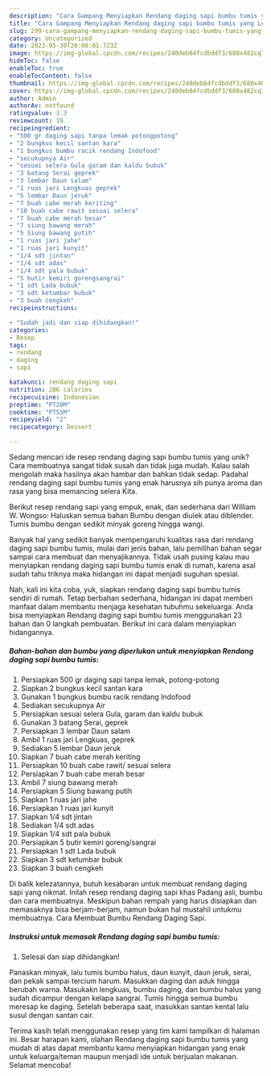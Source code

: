 ```yaml
---
description: "Cara Gampang Menyiapkan Rendang daging sapi bumbu tumis yang Lezat Sekali"
title: "Cara Gampang Menyiapkan Rendang daging sapi bumbu tumis yang Lezat Sekali"
slug: 299-cara-gampang-menyiapkan-rendang-daging-sapi-bumbu-tumis-yang-lezat-sekali
category: Uncategorized
date: 2022-05-30T20:08:01.723Z
image: https://img-global.cpcdn.com/recipes/240deb84fcdbddf3/680x482cq70/rendang-daging-sapi-bumbu-tumis-foto-resep-utama.jpg
hideToc: false
enableToc: true
enableTocContent: false
thumbnail: https://img-global.cpcdn.com/recipes/240deb84fcdbddf3/680x482cq70/rendang-daging-sapi-bumbu-tumis-foto-resep-utama.jpg
cover: https://img-global.cpcdn.com/recipes/240deb84fcdbddf3/680x482cq70/rendang-daging-sapi-bumbu-tumis-foto-resep-utama.jpg
author: Admin
authorAv: notfound
ratingvalue: 3.3
reviewcount: 19
recipeingredient:
- "500 gr daging sapi tanpa lemak potongpotong"
- "2 bungkus kecil santan kara"
- "1 bungkus bumbu racik rendang Indofood"
- "secukupnya Air"
- "sesuai selera Gula garam dan kaldu bubuk"
- "3 batang Serai geprek"
- "3 lembar Daun salam"
- "1 ruas jari Lengkuas geprek"
- "5 lembar Daun jeruk"
- "7 buah cabe merah keriting"
- "10 buah cabe rawit sesuai selera"
- "7 buah cabe merah besar"
- "7 siung bawang merah"
- "5 Siung bawang putih"
- "1 ruas jari jahe"
- "1 ruas jari kunyit"
- "1/4 sdt jintan"
- "1/4 sdt adas"
- "1/4 sdt pala bubuk"
- "5 butir kemiri gorengsangrai"
- "1 sdt Lada bubuk"
- "3 sdt ketumbar bubuk"
- "3 buah cengkeh"
recipeinstructions:

- "Sudah jadi dan siap dihidangkan!"
categories:
- Resep
tags:
- rendang
- daging
- sapi

katakunci: rendang daging sapi 
nutrition: 286 calories
recipecuisine: Indonesian
preptime: "PT20M"
cooktime: "PT55M"
recipeyield: "2"
recipecategory: Dessert

---
```





Sedang mencari ide resep rendang daging sapi bumbu tumis yang unik? Cara membuatnya sangat tidak susah dan tidak juga mudah. Kalau salah mengolah maka hasilnya akan hambar dan bahkan tidak sedap. Padahal rendang daging sapi bumbu tumis yang enak harusnya sih punya aroma dan rasa yang bisa memancing selera Kita.





Berikut resep rendang sapi yang empuk, enak, dan sederhana dari William W. Wongso: Haluskan semua bahan Bumbu dengan diulek atau diblender. Tumis bumbu dengan sedikit minyak goreng hingga wangi.

Banyak hal yang sedikit banyak mempengaruhi kualitas rasa dari rendang daging sapi bumbu tumis, mulai dari jenis bahan, lalu pemilihan bahan segar sampai cara membuat dan menyajikannya. Tidak usah pusing kalau mau menyiapkan rendang daging sapi bumbu tumis enak di rumah, karena asal sudah tahu triknya maka hidangan ini dapat menjadi suguhan spesial.






Nah, kali ini kita coba, yuk, siapkan rendang daging sapi bumbu tumis sendiri di rumah. Tetap berbahan sederhana, hidangan ini dapat memberi manfaat dalam membantu menjaga kesehatan tubuhmu sekeluarga. Anda bisa menyiapkan Rendang daging sapi bumbu tumis menggunakan 23 bahan dan 0 langkah pembuatan. Berikut ini cara dalam menyiapkan hidangannya.

<!--inarticleads1-->

##### Bahan-bahan dan bumbu yang diperlukan untuk menyiapkan Rendang daging sapi bumbu tumis:

1. Persiapkan 500 gr daging sapi tanpa lemak, potong-potong
1. Siapkan 2 bungkus kecil santan kara
1. Gunakan 1 bungkus bumbu racik rendang Indofood
1. Sediakan secukupnya Air
1. Persiapkan sesuai selera Gula, garam dan kaldu bubuk
1. Gunakan 3 batang Serai, geprek
1. Persiapkan 3 lembar Daun salam
1. Ambil 1 ruas jari Lengkuas, geprek
1. Sediakan 5 lembar Daun jeruk
1. Siapkan 7 buah cabe merah keriting
1. Persiapkan 10 buah cabe rawit/ sesuai selera
1. Persiapkan 7 buah cabe merah besar
1. Ambil 7 siung bawang merah
1. Persiapkan 5 Siung bawang putih
1. Siapkan 1 ruas jari jahe
1. Persiapkan 1 ruas jari kunyit
1. Siapkan 1/4 sdt jintan
1. Sediakan 1/4 sdt adas
1. Siapkan 1/4 sdt pala bubuk
1. Persiapkan 5 butir kemiri goreng/sangrai
1. Persiapkan 1 sdt Lada bubuk
1. Siapkan 3 sdt ketumbar bubuk
1. Siapkan 3 buah cengkeh


Di balik kelezatannya, butuh kesabaran untuk membuat rendang daging sapi yang nikmat. Inilah resep rendang daging sapi khas Padang asli, bumbu dan cara membuatnya. Meskipun bahan rempah yang harus disiapkan dan memasaknya bisa berjam-berjam, namun bukan hal mustahil untukmu membuatnya. Cara Membuat Bumbu Rendang Daging Sapi. 

<!--inarticleads2-->

##### Instruksi untuk memasak Rendang daging sapi bumbu tumis:


1. Selesai dan siap dihidangkan!

Panaskan minyak, lalu tumis bumbu halus, daun kunyit, daun jeruk, serai, dan pekak sampai tercium harum. Masukkan daging dan aduk hingga berubah warna. Masukakn lengkuas, bumbu daging, dan bumbu halus yang sudah dicampur dengan kelapa sangrai. Tumis hingga semua bumbu meresap ke daging. Setelah beberapa saat, masukkan santan kental lalu susul dengan santan cair. 

Terima kasih telah menggunakan resep yang tim kami tampilkan di halaman ini. Besar harapan kami, olahan Rendang daging sapi bumbu tumis yang mudah di atas dapat membantu kamu menyiapkan hidangan yang enak untuk keluarga/teman maupun menjadi ide untuk berjualan makanan. Selamat mencoba!
